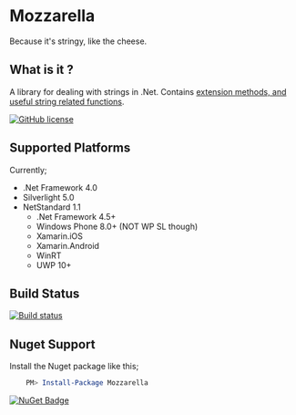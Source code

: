 # Mozzarella
Because it's stringy, like the cheese.

## What is it ?
A library for dealing with strings in .Net. Contains [extension methods, and useful string related functions](Mozzarella.html).

[![GitHub license](https://img.shields.io/github/license/mashape/apistatus.svg)](https://github.com/Yortw/Mozzarella/blob/master/LICENSE.md) 

## Supported Platforms
Currently;

* .Net Framework 4.0
* Silverlight 5.0
* NetStandard 1.1
    * .Net Framework 4.5+
    * Windows Phone 8.0+ (NOT WP SL though) 
    * Xamarin.iOS 
    * Xamarin.Android
    * WinRT
    * UWP 10+

## Build Status
[![Build status](https://ci.appveyor.com/api/projects/status/f4e33as09yx0lsn4?svg=true)](https://ci.appveyor.com/project/Yortw/mozzarella)

## Nuget Support

Install the Nuget package like this;

```powershell
    PM> Install-Package Mozzarella
```

[![NuGet Badge](https://buildstats.info/nuget/mozzarella)](https://www.nuget.org/packages/mozzarella/)